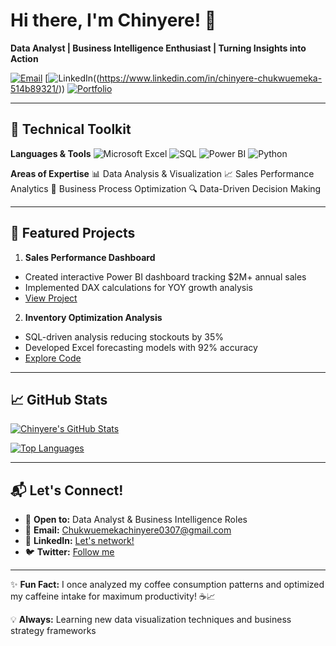 # Hi there, I'm Chinyere! 👋

**Data Analyst | Business Intelligence Enthusiast | Turning Insights into Action**

[![Email](https://img.shields.io/badge/Email-Contact%20Me-red?style=flat&logo=gmail)](mailto:Chukwuemekachinyere0307@gmail.com)
[![LinkedIn](https://img.shields.io/badge/LinkedIn-Connect-blue?style=flat&logo=linkedin)((https://www.linkedin.com/in/chinyere-chukwuemeka-514b89321/))
[![Portfolio](https://img.shields.io/badge/Portfolio-Visit%20My%20Work-green?style=flat&logo=github)](https://yourportfolio.com)

---

## 🔧 Technical Toolkit

**Languages & Tools** 
![Microsoft Excel](https://img.shields.io/badge/-Microsoft%20Excel-217346?logo=microsoft-excel&logoColor=white)
![SQL](https://img.shields.io/badge/-SQL-4479A1?logo=mysql&logoColor=white)
![Power BI](https://img.shields.io/badge/-Power_BI-F2C811?logo=powerbi&logoColor=black)
![Python](https://img.shields.io/badge/-Python-3776AB?logo=python&logoColor=white)

**Areas of Expertise** 
📊 Data Analysis & Visualization 
📈 Sales Performance Analytics 
💼 Business Process Optimization 
🔍 Data-Driven Decision Making

---

## 🚀 Featured Projects

1. **Sales Performance Dashboard** 
 - Created interactive Power BI dashboard tracking $2M+ annual sales
 - Implemented DAX calculations for YOY growth analysis
 - [View Project](https://github.com/yourprofile/sales-dashboard)

2. **Inventory Optimization Analysis** 
 - SQL-driven analysis reducing stockouts by 35%
 - Developed Excel forecasting models with 92% accuracy
 - [Explore Code](https://github.com/yourprofile/inventory-analysis)

---

## 📈 GitHub Stats

[![Chinyere's GitHub Stats](https://github-readme-stats.vercel.app/api?username=vchukwuemekachinyere&show_icons=true&theme=radical)](https://github.com/vchukwuemekachinyere)

[![Top Languages](https://github-readme-stats.vercel.app/api/top-langs/?username=vchukwuemekachinyere&layout=compact&theme=vision-friendly-dark)](https://github.com/vchukwuemekachinyere)

---

## 📬 Let's Connect!

- 💼 **Open to:** Data Analyst & Business Intelligence Roles
- 📧 **Email:** [Chukwuemekachinyere0307@gmail.com](mailto:Chukwuemekachinyere0307@gmail.com)
- 💬 **LinkedIn:** [Let's network!](https://www.linkedin.com/in/yourprofile)
- 🐦 **Twitter:** [Follow me](https://twitter.com/yourhandle)

---

✨ **Fun Fact:** I once analyzed my coffee consumption patterns and optimized my caffeine intake for maximum productivity! ☕📈

💡 **Always:** Learning new data visualization techniques and business strategy frameworks
